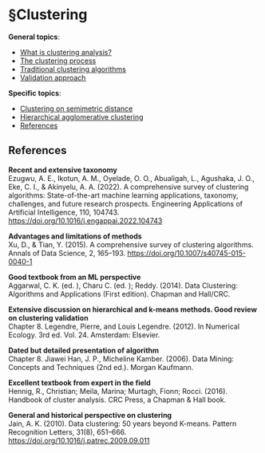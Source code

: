 # §Clustering

**General topics**:
- [What is clustering analysis?](../96)
- [The clustering process](../6)
- [Traditional clustering algorithms](../7)
- [Validation approach](../9)

**Specific topics**:
- [Clustering on semimetric distance](../17)
- [Hierarchical agglomerative clustering](../32)
- [References](../97)


## References

**Recent and extensive taxonomy**  
Ezugwu, A. E., Ikotun, A. M., Oyelade, O. O., Abualigah, L., Agushaka, J. O., Eke, C. I., & Akinyelu, A. A. (2022). A comprehensive survey of clustering algorithms: State-of-the-art machine learning applications, taxonomy, challenges, and future research prospects. Engineering Applications of Artificial Intelligence, 110, 104743. <https://doi.org/10.1016/j.engappai.2022.104743>


**Advantages and limitations of methods**  
Xu, D., & Tian, Y. (2015). A comprehensive survey of clustering algorithms. Annals of Data Science, 2, 165–193. <https://doi.org/10.1007/s40745-015-0040-1>


**Good textbook from an ML perspective**  
Aggarwal, C. K. (ed. ), Charu C. (ed. ); Reddy. (2014). Data Clustering: Algorithms and Applications (First edition). Chapman and Hall/CRC. 


**Extensive discussion on hierarchical and k-means methods. Good
review on clustering validation**  
Chapter 8. Legendre, Pierre, and Louis Legendre. (2012). In Numerical Ecology. 3rd ed. Vol. 24. Amsterdam: Elsevier.


**Dated but detailed presentation of algorithm**  
Chapter 8. Jiawei Han, J. P., Micheline Kamber. (2006). Data Mining: Concepts and Techniques (2nd ed.). Morgan Kaufmann.


**Excellent textbook from expert in the field**  
Hennig, R., Christian; Meila, Marina; Murtagh, Fionn; Rocci. (2016). Handbook of cluster analysis. CRC Press, a Chapman & Hall book.


**General and historical perspective on clustering**  
Jain, A. K. (2010). Data clustering: 50 years beyond K-means. Pattern Recognition Letters, 31(8), 651–666. <https://doi.org/10.1016/j.patrec.2009.09.011>


[^info1]: The *clustering* or *splitting* of the objects can be refered to various term such as *typologie*, *classification*, *categorization*, *grouping*, *aggregation*.
